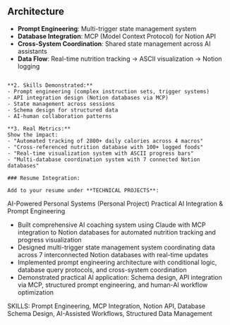 ## Architecture

- **Prompt Engineering**: Multi-trigger state management system
- **Database Integration**: MCP (Model Context Protocol) for Notion API
- **Cross-System Coordination**: Shared state management across AI assistants
- **Data Flow**: Real-time nutrition tracking → ASCII visualization → Notion logging
```

**2. Skills Demonstrated:**
- Prompt engineering (complex instruction sets, trigger systems)
- API integration design (Notion databases via MCP)
- State management across sessions
- Schema design for structured data
- AI-human collaboration patterns

**3. Real Metrics:**
Show the impact:
- "Automated tracking of 2800+ daily calories across 4 macros"
- "Cross-referenced nutrition database with 100+ logged foods"
- "Real-time visualization system with ASCII progress bars"
- "Multi-database coordination system with 7 connected Notion databases"

### Resume Integration:

Add to your resume under **TECHNICAL PROJECTS**:
```
AI-Powered Personal Systems (Personal Project)
Practical AI Integration & Prompt Engineering

- Built comprehensive AI coaching system using Claude with MCP integration
  to Notion databases for automated nutrition tracking and progress visualization
- Designed multi-trigger state management system coordinating data across
  7 interconnected Notion databases with real-time updates
- Implemented prompt engineering architecture with conditional logic,
  database query protocols, and cross-system coordination
- Demonstrated practical AI application: Schema design, API integration via
  MCP, structured prompt engineering, and human-AI workflow optimization

SKILLS: Prompt Engineering, MCP Integration, Notion API, Database Schema
Design, AI-Assisted Workflows, Structured Data Management
